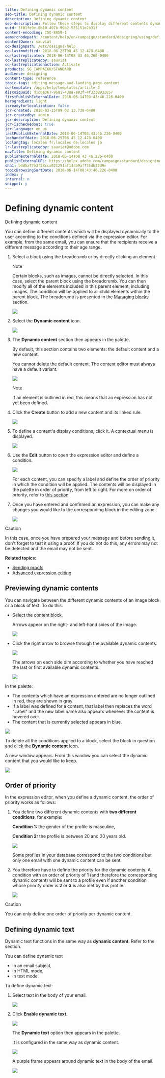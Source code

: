 ```yaml
---
title: Defining dynamic content
seo-title: Defining dynamic content
description: Defining dynamic content
seo-description: Follow these steps to display different contents dynamically to the user according to the conditions defined through the Adobe Campaign expression editor.
uuid: 3f01fe9e-8b10-407b-99b2-535151e2b31f
content-encoding: ISO-8859-1
aemsrcnodepath: /content/help/en/campaign/standard/designing/using/defining-dynamic-content
contentOwner: sauviat
cq-designpath: /etc/designs/help
cq-lastmodified: 2018-06-25T08 45 12.478-0400
cq-lastreplicated: 2018-06-14T08 43 46.260-0400
cq-lastreplicatedby: sauviat
cq-lastreplicationaction: Activate
products: SG_CAMPAIGN/STANDARD
audience: designing
content-type: reference
topic-tags: editing-message-and-landing-page-content
cq-template: /apps/help/templates/article-3
discoiquuid: d1c0e367-9681-438a-a93f-4f3238932857
firstPublishExternalDate: 2018-06-14T08:43:46.226-0400
herogradient: light
isreadyforlocalization: false
jcr-created: 2018-03-15T09 02 13.738-0400
jcr-createdby: admin
jcr-description: Defining dynamic content
jcr-ischeckedout: true
jcr-language: en_us
lastPublishExternalDate: 2018-06-14T08:43:46.226-0400
lochandoffdate: 2018-06-25T08 45 12.478-0400
loclangtag: locales fr;locales de;locales ja
lr-lastreplicatedby: sauviat@adobe.com
navTitle: Defining dynamic content
publishexternaldate: 2018-06-14T08 43 46.226-0400
publishExternalURL: https://helpx.adobe.com/campaign/standard/designing/using/defining-dynamic-content.html
sha1: b4d5a77b3f28cca021251af14ab9af735db32d9e
topicBrowsingSortDate: 2018-06-14T08:43:46.226-0400
index: y
internal: n
snippet: y
---
```


# Defining dynamic content

Defining dynamic content

You can define different contents which will be displayed dynamically to the user according to the conditions defined via the expression editor. For example, from the same email, you can ensure that the recipients receive a different message according to their age range.

1. Select a block using the breadcrumb or by directly clicking an element.

   >[!NOTE]
   >
   >Certain blocks, such as images, cannot be directly selected. In this case, select the parent block using the breadcrumb. You can then modify all of the elements included in this parent element, including images. The condition will be applied to all child elements within the parent block. The breadcrumb is presented in the [Managing blocks](../../designing/using/managing-content-structure-and-style.md) section.

   ![](assets/delivery_content_32.png)

1. Select the **Dynamic content** icon.

   ![](assets/delivery_content_25.png)

1. The **Dynamic content** section then appears in the palette.

   By default, this section contains two elements: the default content and a new content.

   You cannot delete the default content. The content editor must always have a default variant.

   ![](assets/delivery_content_26.png)

   >[!NOTE]
   >
   >If an element is outlined in red, this means that an expression has not yet been defined.

1. Click the **Create** button to add a new content and its linked rule.

   ![](assets/delivery_content_34.png)

1. To define a content's display conditions, click it. A contextual menu is displayed.

   ![](assets/delivery_content_27.png)

1. Use the **Edit** button to open the expression editor and define a condition.

   ![](assets/delivery_content_28.png)

   For each content, you can specify a label and define the order of priority in which the condition will be applied. The contents will be displayed in the palette in order of priority, from left to right. For more on order of priority, refer to [this section](../../designing/using/defining-dynamic-content.md#order-of-priority). 

1. Once you have entered and confirmed an expression, you can make any changes you would like to the corresponding block in the editing zone.

   ![](assets/delivery_content_33.png)

>[!CAUTION]
>
>In this case, once you have prepared your message and before sending it, don't forget to test it using a proof. If you do not do this, any errors may not be detected and the email may not be sent.

**Related topics:**

* [Sending proofs](../../sending/using/managing-test-profiles-and-sending-proofs.md#sending-proofs)
* [Advanced expression editing](../../automating/using/editing-queries.md#about-query-editor)

## Previewing dynamic contents

You can navigate between the different dynamic contents of an image block or a block of text. To do this:

* Select the content block.

  Arrows appear on the right- and left-hand sides of the image.

  ![](assets/delivery_content_35.png)

* Click the right arrow to browse through the available dynamic contents.

  ![](assets/delivery_content_36.png)

  The arrows on each side dim according to whether you have reached the last or first available dynamic contents.

  ![](assets/delivery_content_37.png)

In the palette:

* The contents which have an expression entered are no longer outlined in red, they are shown in gray.
* If a label was defined for a content, that label then replaces the word "Label" and the new label name also appears whenever the content is hovered over.
* The content that is currently selected appears in blue.

![](assets/delivery_content_31.png)

To delete all the conditions applied to a block, select the block in question and click the **Dynamic content** icon.

A new window appears. From this window you can select the dynamic content that you would like to keep.

![](assets/delivery_content_38.png)

## Order of priority

In the expression editor, when you define a dynamic content, the order of priority works as follows:

1. You define two different dynamic contents with **two different conditions**, for example:

   **Condition 1:** the gender of the profile is masculine,

   **Condition 2:** the profile is between 20 and 30 years old.

   ![](assets/delivery_content_61.png)

   Some profiles in your database correspond to the two conditions but only one email with one dynamic content can be sent.

1. You therefore have to define the priority for the dynamic contents. A condition with an order of priority of **1** (and therefore the corresponding dynamic content) will be sent to a profile even if another condition whose priority order is **2** or **3** is also met by this profile.

   ![](assets/delivery_content_62.png)

>[!CAUTION]
>
>You can only define one order of priority per dynamic content.

## Defining dynamic text

Dynamic text functions in the same way as **dynamic content**. Refer to the section.

You can define dynamic text

* in an email subject,
* in HTML mode,
* in text mode.

To define dynamic text:

1. Select text in the body of your email.

   ![](assets/delivery_content_39.png)

1. Click **Enable dynamic text**.

   ![](assets/delivery_content_40.png)

   The **Dynamic text** option then appears in the palette.

   It is configured in the same way as dynamic content.

   ![](assets/delivery_content_41.png)

   A purple frame appears around dynamic text in the body of the email.

   ![](assets/delivery_content_42.png)

